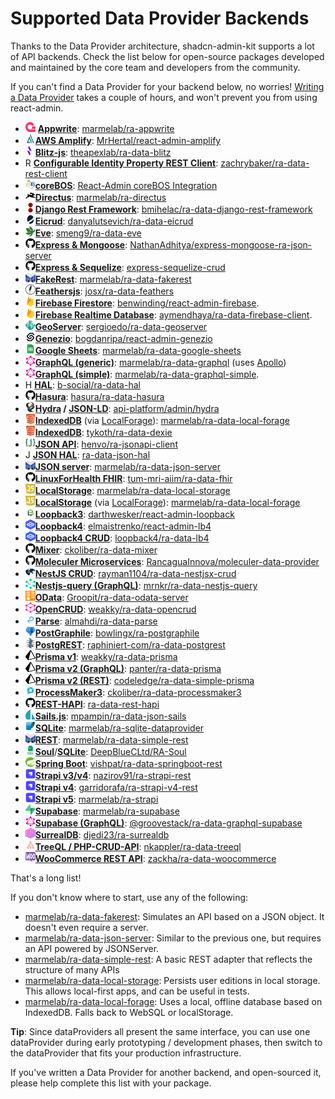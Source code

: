 # Supported Data Provider Backends

Thanks to the Data Provider architecture, shadcn-admin-kit supports a lot of API backends. Check the list below for open-source packages developed and maintained by the core team and developers from the community.

If you can't find a Data Provider for your backend below, no worries! [Writing a Data Provider](https://marmelab.com/react-admin/DataProviderWriting.html) takes a couple of hours, and won't prevent you from using react-admin.


* <img src="./images/backend-logos/appwrite.svg" title="Appwrite Logo" style="width:16px;height:16px;"/> **[Appwrite](https://appwrite.io/)**: [marmelab/ra-appwrite](https://github.com/marmelab/ra-appwrite)
* <img src="./images/backend-logos/amplify.svg" title="AWS Amplify Logo" style="width:16px;height:16px;"/>**[AWS Amplify](https://docs.amplify.aws)**: [MrHertal/react-admin-amplify](https://github.com/MrHertal/react-admin-amplify)
* <img src="./images/backend-logos/blitz.svg" title="blitz Logo" style="width:16px;height:16px;"/>**[Blitz-js](https://blitzjs.com/docs)**: [theapexlab/ra-data-blitz](https://github.com/theapexlab/ra-data-blitz)
* <div class="flex">
    <span class="avatar">R</span>
    <b><a href="https://github.com/zachrybaker/ra-data-rest-client">Configurable Identity Property REST Client</a></b>: <a href="https://github.com/zachrybaker/ra-data-rest-client">zachrybaker/ra-data-rest-client</a>
  </div>
* <img src="./images/backend-logos/corebos.png" title="corebos Logo" style="width:16px;height:16px;"/>**[coreBOS](https://corebos.com/)**: [React-Admin coreBOS Integration](https://github.com/coreBOS/reactadminportal)
* <img src="./images/backend-logos/directus.svg" title="directus Logo" style="width:16px;height:16px;"/>**[Directus](https://directus.io/)**: [marmelab/ra-directus](https://github.com/marmelab/ra-directus/blob/main/packages/ra-directus/Readme.md)
* <img src="./images/backend-logos/django.png" title="django Logo" style="width:16px;height:16px;"/>**[Django Rest Framework](https://www.django-rest-framework.org/)**: [bmihelac/ra-data-django-rest-framework](https://github.com/bmihelac/ra-data-django-rest-framework)
* <img src="./images/backend-logos/eicrud.svg" title="EiCrud Logo" style="width:16px;height:16px;"/>**[Eicrud](https://github.com/eicrud/eicrud)**: [danyalutsevich/ra-data-eicrud](https://github.com/danyalutsevich/ra-data-eicrud)
* <img src="./images/backend-logos/eve.png" title="eve Logo" style="width:16px;height:16px;"/>**[Eve](https://docs.python-eve.org/en/stable/)**: [smeng9/ra-data-eve](https://github.com/smeng9/ra-data-eve)
* <img src="./images/backend-logos/github.svg" title="Express Mangoose Logo" style="width:16px;height:16px;"/>**[Express & Mongoose](https://github.com/NathanAdhitya/express-mongoose-ra-json-server)**: [NathanAdhitya/express-mongoose-ra-json-server](https://github.com/NathanAdhitya/express-mongoose-ra-json-server)
* <img src="./images/backend-logos/github.svg" title="Express Sequelize Logo" style="width:16px;height:16px;"/>**[Express & Sequelize](https://github.com/lalalilo/express-sequelize-crud)**: [express-sequelize-crud](https://github.com/lalalilo/express-sequelize-crud)
* <img src="./images/backend-logos/marmelab.png" title="marmelab Logo" style="width:16px;height:16px;"/>**[FakeRest](https://github.com/marmelab/FakeRest)**: [marmelab/ra-data-fakerest](https://github.com/marmelab/react-admin/tree/master/packages/ra-data-fakerest)
* <img src="./images/backend-logos/feathersjs.svg" title="feathersjs Logo" style="width:16px;height:16px;"/>**[Feathersjs](https://www.feathersjs.com/)**: [josx/ra-data-feathers](https://github.com/josx/ra-data-feathers)
* <img src="./images/backend-logos/firebase.png" title="Firebase Firestore Logo" style="width:16px;height:16px;"/>**[Firebase Firestore](https://firebase.google.com/docs/firestore)**: [benwinding/react-admin-firebase](https://github.com/benwinding/react-admin-firebase).
* <img src="./images/backend-logos/firebase.png" title="Firebase Realtime Logo" style="width:16px;height:16px;"/>**[Firebase Realtime Database](https://firebase.google.com/docs/database)**: [aymendhaya/ra-data-firebase-client](https://github.com/aymendhaya/ra-data-firebase-client).
* <img src="./images/backend-logos/geoserver.png" title="geoserver Logo" style="width:16px;height:16px;"/>**[GeoServer](https://geoserver.org/)**: [sergioedo/ra-data-geoserver](https://github.com/sergioedo/ra-data-geoserver)
* <img src="./images/backend-logos/genezio.png" title="Genezio Logo" style="width:16px;height:16px;"/>**[Genezio](https://genezio.com/)**: [bogdanripa/react-admin-genezio](https://github.com/bogdanripa/react-admin-genezio)
* <img src="./images/backend-logos/sheets.svg" title="sheets Logo" style="width:16px;height:16px;"/>**[Google Sheets](https://www.google.com/sheets/about/)**: [marmelab/ra-data-google-sheets](https://github.com/marmelab/ra-data-google-sheets)
* <img src="./images/backend-logos/graphql.svg" title="graphql Logo" style="width:16px;height:16px;"/>**[GraphQL (generic)](https://graphql.org/)**: [marmelab/ra-data-graphql](https://github.com/marmelab/react-admin/tree/master/packages/ra-data-graphql) (uses [Apollo](https://www.apollodata.com/))
* <img src="./images/backend-logos/graphql.svg" title="graphql Logo" style="width:16px;height:16px;"/>**[GraphQL (simple)](https://graphql.org/)**: [marmelab/ra-data-graphql-simple](https://github.com/marmelab/react-admin/tree/master/packages/ra-data-graphql-simple).
* <div class="flex">
    <span class="avatar">H</span>
    <b><a href="https://stateless.co/hal_specification.html">HAL</a></b>: <a href="https://github.com/b-social/ra-data-hal">b-social/ra-data-hal</a>
  </div>
* <img src="./images/backend-logos/github.svg" title="hasura Logo" style="width:16px;height:16px;"/>**[Hasura](https://github.com/hasura/graphql-engine)**: [hasura/ra-data-hasura](https://github.com/hasura/ra-data-hasura)
* <img src="./images/backend-logos/hydra.png" title="hydra Logo" style="width:16px;height:16px;"/>**[Hydra](https://www.hydra-cg.com/) / [JSON-LD](https://json-ld.org/)**: [api-platform/admin/hydra](https://github.com/api-platform/admin/blob/master/src/hydra/dataProvider.ts)
* <img src="./images/backend-logos/indexedDB.png" title="indexedDB Logo" style="width:16px;height:16px;"/>**[IndexedDB](https://developer.mozilla.org/en-US/docs/Web/API/IndexedDB_API)** (via [LocalForage](https://github.com/localForage/localForage)): [marmelab/ra-data-local-forage](https://github.com/marmelab/react-admin/tree/master/packages/ra-data-local-forage)
* <img src="./images/backend-logos/indexedDB.png" title="indexedDB Logo" style="width:16px;height:16px;"/>**[IndexedDB](https://developer.mozilla.org/en-US/docs/Web/API/IndexedDB_API)**: [tykoth/ra-data-dexie](https://github.com/tykoth/ra-data-dexie)
* <img src="./images/backend-logos/jsonApi.jpg" title="jsonApi Logo" style="width:16px;height:16px;"/>**[JSON API](https://jsonapi.org/)**: [henvo/ra-jsonapi-client](https://github.com/henvo/ra-jsonapi-client)
* <div class="flex">
    <span class="avatar">J</span>
    <b><a href="https://tools.ietf.org/html/draft-kelly-json-hal-08">JSON HAL</a></b>: <a href="https://www.npmjs.com/package/ra-data-json-hal">ra-data-json-hal</a>
  </div>
* <img src="./images/backend-logos/marmelab.png" title="marmelab Logo" style="width:16px;height:16px;"/>**[JSON server](https://github.com/typicode/json-server)**: [marmelab/ra-data-json-server](https://github.com/marmelab/react-admin/tree/master/packages/ra-data-json-server)
* <img src="./images/backend-logos/github.svg" title="linuxForHealth Logo" style="width:16px;height:16px;"/>**[LinuxForHealth FHIR](https://github.com/LinuxForHealth/FHIR)**: [tum-mri-aiim/ra-data-fhir](https://gitlab.com/mri-tum/aiim/libs/ra-data-fhir)
* <img src="./images/backend-logos/js.png" title="localStorage Logo" style="width:16px;height:16px;"/>**[LocalStorage](https://developer.mozilla.org/en-US/docs/Web/API/Window/localStorage)**: [marmelab/ra-data-local-storage](https://github.com/marmelab/react-admin/tree/master/packages/ra-data-local-storage)
* <img src="./images/backend-logos/js.png" title="localStorage Logo" style="width:16px;height:16px;"/>**[LocalStorage](https://developer.mozilla.org/en-US/docs/Web/API/Window/localStorage)** (via [LocalForage](https://github.com/localForage/localForage)): [marmelab/ra-data-local-forage](https://github.com/marmelab/react-admin/tree/master/packages/ra-data-local-forage)
* <img src="./images/backend-logos/loopback3.svg" title="loopback3 Logo" style="width:16px;height:16px;"/>**[Loopback3](https://loopback.io/lb3)**: [darthwesker/react-admin-loopback](https://github.com/darthwesker/react-admin-loopback)
* <img src="./images/backend-logos/loopback4.svg" title="loopback4 Logo" style="width:16px;height:16px;"/>**[Loopback4](https://loopback.io/)**: [elmaistrenko/react-admin-lb4](https://github.com/elmaistrenko/react-admin-lb4)
* <img src="./images/backend-logos/loopback4.svg" title="loopback4 Logo" style="width:16px;height:16px;"/>**[Loopback4 CRUD](https://github.com/loopback4/loopback-component-crud)**: [loopback4/ra-data-lb4](https://github.com/loopback4/ra-data-lb4)
* <img src="./images/backend-logos/github.svg" title="mixer Logo" style="width:16px;height:16px;"/>**[Mixer](https://github.com/ckoliber/ra-data-mixer)**: [ckoliber/ra-data-mixer](https://github.com/ckoliber/ra-data-mixer)
* <img src="./images/backend-logos/github.svg" title="moleculer Logo" style="width:16px;height:16px;"/>**[Moleculer Microservices](https://github.com/RancaguaInnova/moleculer-data-provider)**: [RancaguaInnova/moleculer-data-provider](https://github.com/RancaguaInnova/moleculer-data-provider)
* <img src="./images/backend-logos/nestjs.png" title="nestJs Logo" style="width:16px;height:16px;"/>**[NestJS CRUD](https://github.com/nestjsx/crud)**: [rayman1104/ra-data-nestjsx-crud](https://github.com/rayman1104/ra-data-nestjsx-crud)
* <img src="./images/backend-logos/nestjs-query.svg" title="Nestjs-query Logo" style="width:16px;height:16px;"/>**[Nestjs-query (GraphQL)](https://tripss.github.io/nestjs-query/)**: [mrnkr/ra-data-nestjs-query](https://github.com/mrnkr/ra-data-nestjs-query)
* <img src="./images/backend-logos/odata.png" title="oData Logo" style="width:16px;height:16px;"/>**[OData](https://www.odata.org/)**: [Groopit/ra-data-odata-server](https://github.com/Groopit/ra-data-odata-server)
* <img src="./images/backend-logos/open.png" title="open Logo" style="width:16px;height:16px;"/>**[OpenCRUD](https://www.opencrud.org/)**: [weakky/ra-data-opencrud](https://github.com/Weakky/ra-data-opencrud)
* <img src="./images/backend-logos/parse.png" title="parse Logo" style="width:16px;height:16px;"/>**[Parse](https://parseplatform.org/)**: [almahdi/ra-data-parse](https://github.com/almahdi/ra-data-parse)
* <img src="./images/backend-logos/postgraphile.svg" title="postGraphile Logo" style="width:16px;height:16px;"/>**[PostGraphile](https://www.graphile.org/postgraphile/)**: [bowlingx/ra-postgraphile](https://github.com/BowlingX/ra-postgraphile)
* <img src="./images/backend-logos/postgRest.png" title="postgRest Logo" style="width:16px;height:16px;"/>**[PostgREST](https://postgrest.org/)**: [raphiniert-com/ra-data-postgrest](https://github.com/raphiniert-com/ra-data-postgrest)
* <img src="./images/backend-logos/prisma.svg" title="prisma Logo" style="width:16px;height:16px;"/>**[Prisma v1](https://v1.prisma.io/docs/1.34)**: [weakky/ra-data-prisma](https://github.com/weakky/ra-data-prisma)
* <img src="./images/backend-logos/prisma.svg" title="prisma Logo" style="width:16px;height:16px;"/>**[Prisma v2 (GraphQL)](https://www.prisma.io/)**: [panter/ra-data-prisma](https://github.com/panter/ra-data-prisma)
* <img src="./images/backend-logos/prisma.svg" title="prisma Logo" style="width:16px;height:16px;"/>**[Prisma v2 (REST)](https://www.npmjs.com/package/ra-data-simple-prisma)**: [codeledge/ra-data-simple-prisma](https://github.com/codeledge/ra-data-simple-prisma)
* <img src="./images/backend-logos/processMaker.jpeg" title="processMaker Logo" style="width:16px;height:16px;"/>**[ProcessMaker3](https://www.processmaker.com/)**: [ckoliber/ra-data-processmaker3](https://github.com/ckoliber/ra-data-processmaker3)
* <img src="./images/backend-logos/github.svg" title="restHapi Logo" style="width:16px;height:16px;"/>**[REST-HAPI](https://github.com/JKHeadley/rest-hapi)**: [ra-data-rest-hapi](https://github.com/mkg20001/ra-data-rest-hapi)
* <img src="./images/backend-logos/sails.svg" title="sails Logo" style="width:16px;height:16px;"/>**[Sails.js](https://sailsjs.com/)**: [mpampin/ra-data-json-sails](https://github.com/mpampin/ra-data-json-sails)
* <img src="./images/backend-logos/sqlite.png" title="sqlite Logo" style="width:16px;height:16px;"/>**[SQLite](https://www.sqlite.org/index.html)**: [marmelab/ra-sqlite-dataprovider](https://github.com/marmelab/ra-sqlite-dataprovider)
* <img src="./images/backend-logos/marmelab.png" title="marmelab Logo" style="width:16px;height:16px;"/>**[REST](https://en.wikipedia.org/wiki/Representational_state_transfer)**: [marmelab/ra-data-simple-rest](https://github.com/marmelab/react-admin/tree/master/packages/ra-data-simple-rest)
* <img src="./images/backend-logos/soul.png" title="Soul Logo" style="width:16px;height:16px;"/>**[Soul](https://thevahidal.github.io/soul/)**/**[SQLite](https://www.sqlite.org/index.html)**: [DeepBlueCLtd/RA-Soul](https://github.com/DeepBlueCLtd/RA-Soul)
* <img src="./images/backend-logos/spring.svg" title="spring Logo" style="width:16px;height:16px;"/>**[Spring Boot](https://spring.io/projects/spring-boot)**: [vishpat/ra-data-springboot-rest](https://github.com/vishpat/ra-data-springboot-rest)
* <img src="./images/backend-logos/strapi.png" title="strapi Logo" style="width:16px;height:16px;"/>**[Strapi v3/v4](https://strapi.io/)**: [nazirov91/ra-strapi-rest](https://github.com/nazirov91/ra-strapi-rest)
* <img src="./images/backend-logos/strapi.png" title="strapi Logo" style="width:16px;height:16px;"/>**[Strapi v4](https://strapi.io/)**: [garridorafa/ra-strapi-v4-rest](https://github.com/garridorafa/ra-strapi-v4-rest)
* <img src="./images/backend-logos/strapi.png" title="strapi Logo" style="width:16px;height:16px;"/>**[Strapi v5](https://strapi.io/)**: [marmelab/ra-strapi](https://github.com/marmelab/ra-strapi/tree/main/packages/ra-strapi)
* <img src="./images/backend-logos/supabase.svg" title="supabase Logo" style="width:16px;height:16px;"/>**[Supabase](https://supabase.io/)**: [marmelab/ra-supabase](https://github.com/marmelab/ra-supabase/blob/main/packages/ra-supabase/README.md)
* <img src="./images/backend-logos/graphql.svg" title="graphql Logo" style="width:16px;height:16px;"/>**[Supabase (GraphQL)](https://supabase.io/)**: [@groovestack/ra-data-graphql-supabase](https://github.com/maxschridde1494/ra-data-graphql-supabase)
* <img src="./images/backend-logos/surrealdb.svg" title="surrealDB Logo" style="width:16px;height:16px;"/>**[SurrealDB](https://surrealdb.com/)**: [djedi23/ra-surrealdb](https://github.com/djedi23/ra-surrealdb)
* <img src="./images/backend-logos/treeql.png" title="treeql Logo" style="width:16px;height:16px;"/>**[TreeQL / PHP-CRUD-API](https://treeql.org/)**: [nkappler/ra-data-treeql](https://github.com/nkappler/ra-data-treeql)
* <img src="./images/backend-logos/wooCommerce.png" title="wooCommerce Logo" style="width:16px;height:16px;"/>**[WooCommerce REST API](https://woocommerce.github.io/woocommerce-rest-api-docs)**: [zackha/ra-data-woocommerce](https://github.com/zackha/ra-data-woocommerce)

That's a long list!

If you don't know where to start, use any of the following:

* [marmelab/ra-data-fakerest](https://github.com/marmelab/react-admin/tree/master/packages/ra-data-fakerest): Simulates an API based on a JSON object. It doesn't even require a server.
* [marmelab/ra-data-json-server](https://github.com/marmelab/react-admin/tree/master/packages/ra-data-json-server): Similar to the previous one, but requires an API powered by JSONServer.
* [marmelab/ra-data-simple-rest](https://github.com/marmelab/react-admin/tree/master/packages/ra-data-simple-rest): A basic REST adapter that reflects the structure of many APIs
* [marmelab/ra-data-local-storage](https://github.com/marmelab/react-admin/tree/master/packages/ra-data-local-storage): Persists user editions in local storage. This allows local-first apps, and can be useful in tests.
* [marmelab/ra-data-local-forage](https://github.com/marmelab/react-admin/tree/master/packages/ra-data-local-forage): Uses a local, offline database based on IndexedDB. Falls back to WebSQL or localStorage.

**Tip**: Since dataProviders all present the same interface, you can use one dataProvider during early prototyping / development phases, then switch to the dataProvider that fits your production infrastructure.

If you've written a Data Provider for another backend, and open-sourced it, please help complete this list with your package.

